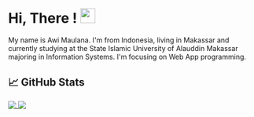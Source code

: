 <!-- More info, tips and tricks for making GitHub Profile README can be found in my article at https://towardsdatascience.com/build-a-stunning-readme-for-your-github-profile-9b80434fe5d7 -->
# Hi, There ! <img src="https://raw.githubusercontent.com/MartinHeinz/MartinHeinz/master/wave.gif" width="30px">

My name is Awi Maulana. I'm from Indonesia, living in Makassar and currently studying at the State Islamic University of Alauddin Makassar majoring in Information Systems. I'm focusing on Web App programming.

## &#x1f4c8; GitHub Stats
<a href="https://github.com/anuraghazra/github-readme-stats">
  <img align="top" src="https://github-readme-stats.vercel.app/api?username=anasmubarakyasin&show_icons=true&include_all_commits=true&show=issues&theme=radical" />
</a>
<a href="https://github.com/anuraghazra/convoychat">
  <img align="top" src="https://github-readme-stats.vercel.app/api/top-langs/?username=anasmubarakyasin&theme=radical" />
</a>
